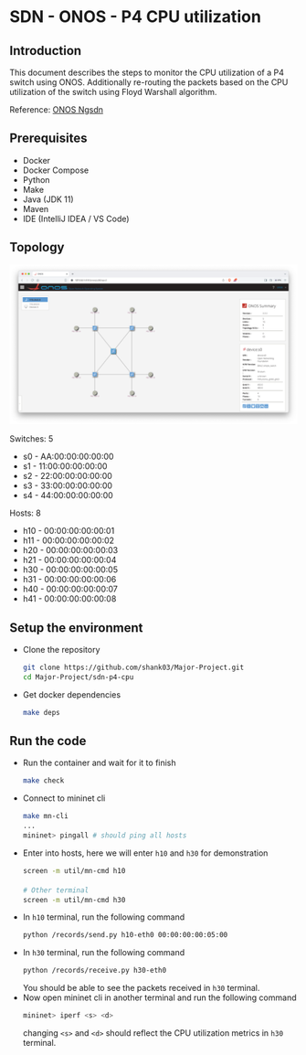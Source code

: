 # SDN - ONOS - P4 CPU utilization

## Introduction

This document describes the steps to monitor the CPU utilization of a P4 switch using ONOS.
Additionally re-routing the packets based on the CPU utilization of the switch using Floyd Warshall algorithm.

Reference: [ONOS Ngsdn](https://github.com/opennetworkinglab/ngsdn-tutorial)

## Prerequisites

- Docker
- Docker Compose
- Python
- Make
- Java (JDK 11)
- Maven
- IDE (IntelliJ IDEA / VS Code)

## Topology

![topology](image.png)

Switches: 5
- s0 - AA:00:00:00:00:00
- s1 - 11:00:00:00:00:00
- s2 - 22:00:00:00:00:00
- s3 - 33:00:00:00:00:00
- s4 - 44:00:00:00:00:00

Hosts: 8
- h10 - 00:00:00:00:00:01
- h11 - 00:00:00:00:00:02
- h20 - 00:00:00:00:00:03
- h21 - 00:00:00:00:00:04
- h30 - 00:00:00:00:00:05
- h31 - 00:00:00:00:00:06
- h40 - 00:00:00:00:00:07
- h41 - 00:00:00:00:00:08

## Setup the environment

- Clone the repository
    ```bash
    git clone https://github.com/shank03/Major-Project.git
    cd Major-Project/sdn-p4-cpu
    ```
- Get docker dependencies
    ```bash
    make deps
    ```

## Run the code

- Run the container and wait for it to finish
    ```bash
    make check
    ```
- Connect to mininet cli
    ```bash
    make mn-cli
    ...
    mininet> pingall # should ping all hosts
    ```
- Enter into hosts, here we will enter `h10` and `h30` for demonstration
    ```bash
    screen -m util/mn-cmd h10

    # Other terminal
    screen -m util/mn-cmd h30
    ```
- In `h10` terminal, run the following command
    ```bash
    python /records/send.py h10-eth0 00:00:00:00:05:00
    ```
- In `h30` terminal, run the following command
    ```bash
    python /records/receive.py h30-eth0
    ```
    You should be able to see the packets received in `h30` terminal.
- Now open mininet cli in another terminal and run the following command
    ```bash
    mininet> iperf <s> <d>
    ```
    changing `<s>` and `<d>` should reflect the CPU utilization metrics in `h30` terminal.